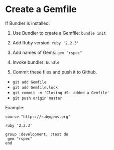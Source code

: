 # Create a Gemfile

If Bundler is installed:

1. Use Bundler to create a Gemfile: `bundle init`

2. Add Ruby version: `ruby '2.2.3'`

3. Add names of Gems: `gem "rspec"`

4. Invoke bundler: `bundle`

5. Commit these files and push it to Github.
  * `git add Gemfile`
  * `git add Gemfile.lock`
  * `git commit -m 'Closing #1: added a Gemfile'`
  * `git push origin master`

  
Example:
 
```
source "https://rubygems.org"

ruby '2.2.3'

group :development, :test do
 gem "rspec"
end
```
